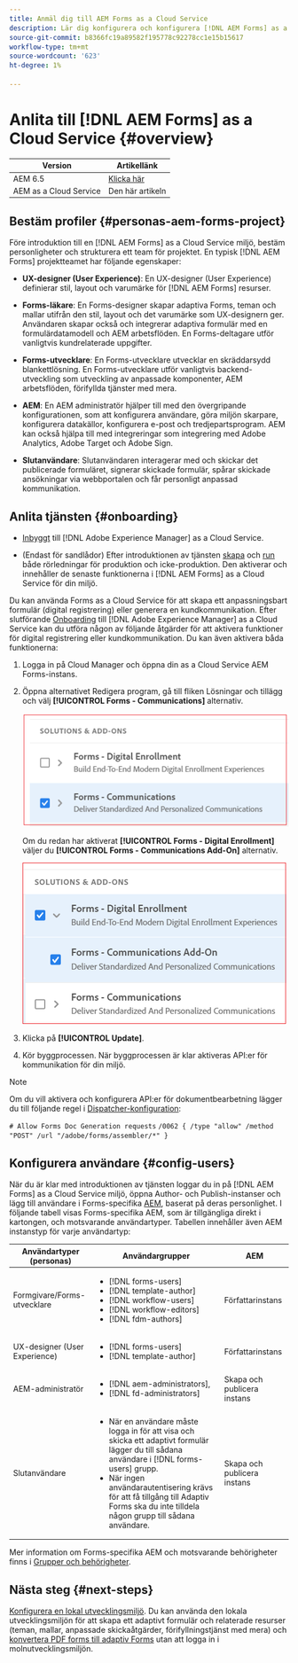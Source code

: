 ```yaml
---
title: Anmäl dig till AEM Forms as a Cloud Service
description: Lär dig konfigurera och konfigurera [!DNL AEM Forms] as a Cloud Service miljö
source-git-commit: b8366fc19a89582f195778c92278cc1e15b15617
workflow-type: tm+mt
source-wordcount: '623'
ht-degree: 1%

---
```


# Anlita till [!DNL AEM Forms] as a Cloud Service {#overview}

| Version | Artikellänk |
| -------- | ---------------------------- |
| AEM 6.5 | [Klicka här](https://experienceleague.adobe.com/docs/experience-manager-65/forms/install-aem-forms/osgi-installation/installing-configuring-aem-forms-osgi.html) |
| AEM as a Cloud Service | Den här artikeln |


## Bestäm profiler {#personas-aem-forms-project}

<!-- When you sign up for the service, Adobe creates an Organization identifier for your company in the Adobe Identity Management System (IMS), where your users and their permissions can be managed. So, --> Före introduktion till en [!DNL AEM Forms] as a Cloud Service miljö, bestäm personligheter och strukturera ett team för projektet. En typisk [!DNL AEM Forms] projektteamet har följande egenskaper:

* **UX-designer (User Experience)**: En UX-designer (User Experience) definierar stil, layout och varumärke för [!DNL AEM Forms] resurser.

* **Forms-läkare**: En Forms-designer skapar adaptiva Forms, teman och mallar utifrån den stil, layout och det varumärke som UX-designern ger. Användaren skapar också och integrerar adaptiva formulär med en formulärdatamodell och AEM arbetsflöden. En Forms-deltagare utför vanligtvis kundrelaterade uppgifter.

* **Forms-utvecklare**: En Forms-utvecklare utvecklar en skräddarsydd blankettlösning.  En Forms-utvecklare utför vanligtvis backend-utveckling som utveckling av anpassade komponenter, AEM arbetsflöden, förifyllda tjänster med mera.

* **AEM**: En AEM administratör hjälper till med den övergripande konfigurationen, som att konfigurera användare, göra miljön skarpare, konfigurera datakällor, konfigurera e-post och tredjepartsprogram. AEM kan också hjälpa till med integreringar som integrering med Adobe Analytics, Adobe Target och Adobe Sign.

* **Slutanvändare**: Slutanvändaren interagerar med och skickar det publicerade formuläret, signerar skickade formulär, spårar skickade ansökningar via webbportalen och får personligt anpassad kommunikation.

<!-- While onboarding to the service, assign the following AEM groups to [!DNL AEM Forms] as a Cloud Service based on their role:

| User type | AEM group |
|---|---|
| Form Practitioner | forms-users (AEM Forms Users), template-authors, workflow-user, workflow-editors, and fdm-author  |
| UX Designer| forms-users, template-authors|
| End-User| <ul> <li>When a user must login to view and submit an Adaptive Form, add such users to forms-users group. </li> <li>When no user authentication is required to access Adaptive Forms, do not assign any group to such users. </li> </ul>| -->

## Anlita tjänsten {#onboarding}

* [Inbyggt](https://experienceleague.adobe.com/docs/experience-manager-cloud-service/onboarding/home.html) till [!DNL Adobe Experience Manager] as a Cloud Service.

* (Endast för sandlådor) Efter introduktionen av tjänsten [skapa](https://experienceleague.adobe.com/docs/experience-manager-cloud-manager/using/how-to-use/configuring-pipeline.html?lang=en#how-to-use) och [run](https://experienceleague.adobe.com/docs/experience-manager-cloud-manager/using/how-to-use/deploying-code.html) både rörledningar för produktion och icke-produktion. Den aktiverar och innehåller de senaste funktionerna i [!DNL AEM Forms] as a Cloud Service för din miljö.

Du kan använda Forms as a Cloud Service för att skapa ett anpassningsbart formulär (digital registrering) eller generera en kundkommunikation. Efter slutförande [Onboarding](https://experienceleague.adobe.com/docs/experience-manager-cloud-service/onboarding/home.html) till [!DNL Adobe Experience Manager] as a Cloud Service kan du utföra någon av följande åtgärder för att aktivera funktioner för digital registrering eller kundkommunikation. Du kan även aktivera båda funktionerna:

1. Logga in på Cloud Manager och öppna din as a Cloud Service AEM Forms-instans.

1. Öppna alternativet Redigera program, gå till fliken Lösningar och tillägg och välj **[!UICONTROL Forms - Communications]** alternativ.

   ![Kommunikation](assets/communications.png)

   Om du redan har aktiverat **[!UICONTROL Forms - Digital Enrollment]** väljer du **[!UICONTROL Forms - Communications Add-On]** alternativ.

   ![Addon](assets/add-on.png)

1. Klicka på **[!UICONTROL Update]**.

1. Kör byggprocessen. När byggprocessen är klar aktiveras API:er för kommunikation för din miljö.

>[!NOTE]
>
> Om du vill aktivera och konfigurera API:er för dokumentbearbetning lägger du till följande regel i [Dispatcher-konfiguration](setup-local-development-environment.md#forms-specific-rules-to-dispatcher):
>
> `# Allow Forms Doc Generation requests`
> `/0062 { /type "allow" /method "POST" /url "/adobe/forms/assembler/*" }`

## Konfigurera användare {#config-users}

När du är klar med introduktionen av tjänsten loggar du in på [!DNL AEM Forms] as a Cloud Service miljö, öppna Author- och Publish-instanser och lägg till användare i Forms-specifika [AEM](https://experienceleague.adobe.com/docs/experience-manager-learn/cloud-service/accessing/aem-users-groups-and-permissions.html#accessing), baserat på deras personlighet. I följande tabell visas Forms-specifika AEM, som är tillgängliga direkt i kartongen, och motsvarande användartyper. Tabellen innehåller även AEM instanstyp för varje användartyp:

| Användartyper (personas) | Användargrupper | AEM |
|---|---|---|
| Formgivare/Forms-utvecklare | <ul> <li> [!DNL forms-users] </li><li> [!DNL template-author] </li><li> [!DNL workflow-users] </li><li> [!DNL workflow-editors] </li><li> [!DNL fdm-authors] </li></ul> | Författarinstans |
| UX-designer (User Experience) | <ul> <li> [!DNL forms-users]</li><li> [!DNL template-author] </li></ul> | Författarinstans |
| AEM-administratör | <ul> <li>[!DNL aem-administrators],</li> <li>[!DNL fd-administrators] </li> </ul> | Skapa och publicera instans |
| Slutanvändare | <ul> <li>När en användare måste logga in för att visa och skicka ett adaptivt formulär lägger du till sådana användare i [!DNL forms-users] grupp. </li> <li>När ingen användarautentisering krävs för att få tillgång till Adaptiv Forms ska du inte tilldela någon grupp till sådana användare. </li> </ul> | Skapa och publicera instans |

Mer information om Forms-specifika AEM och motsvarande behörigheter finns i [Grupper och behörigheter](forms-groups-privileges-tasks.md).

<!-- You can also create  [user groups](https://experienceleague.adobe.com/docs/experience-manager-learn/cloud-service/accessing/aem-users-groups-and-permissions.html#accessing) specific  to your organization, assign policies, and [users](https://experienceleague.adobe.com/docs/experience-manager-learn/cloud-service/accessing/aem-users-groups-and-permissions.html#accessing) to the groups. The policies help control permissions of the users that are part of the group. For information a -->

## Nästa steg {#next-steps}

[Konfigurera en lokal utvecklingsmiljö](setup-local-development-environment.md). Du kan använda den lokala utvecklingsmiljön för att skapa ett adaptivt formulär och relaterade resurser (teman, mallar, anpassade skickaåtgärder, förifyllningstjänst med mera) och [konvertera PDF forms till adaptiv Forms](https://experienceleague.adobe.com/docs/aem-forms-automated-conversion-service/using/introduction.html) utan att logga in i molnutvecklingsmiljön.

<!-- ### Business unit and end-users {#business-unit-and-end-users}

| Role| Organization| Description|
|-----|-------|-----|
| UX Designer                  | Customer/System Integrator/Partner | Defines user experience design (style, layout, branding) as per organizational requirements for Adaptive Forms to allow AEM Forms practitioners to design the corresponding themes and templates.                                     |
| Forms Practitioner           | Customer                           | Authors Adaptive Forms, creates Form Data Model integrations, and creates business workflows using the Experience Manager Workflows. Typically undertakes the front-end work.                                                         |
| Business Executive - Digital | Customer                           | Responsible for business unit’s product marketing strategy and revenues, main business stakeholders for digital use cases, solutions, and service offerings for the end-users, signs off on the use case implementation and delivery. |
| Customer Experience Lead     | Customer                           | Business user persona. Authors, personalizes and updates Adaptive Forms fields/rules/styling, identifies, and prioritizes business needs. Validates business use-case with SI/Partner developers/practitioners during UAT.            |
| Forms Back-Office User       | Customer                           | End-user internal to organization filling forms, participating in back-office Forms workflows such as review/approval of applications etc.                                                                                            |
| Forms End-User               | External to customer               | Interacts with and submits the published form as end customer or citizen, signs submitted forms, tracks her applications through web portal, receives personalized interactive communications.                                        |

### Project team {#project-team}

| Role | Org | Description|
|-----|-----|-----|
| Experience Manager Administrator | System Integrator /Partner/Customer | Helps with overall installation, configures SSL certificates, configures data sources, email, and other third-party software, integrations like Adobe Analytics, Adobe Target, Automated Forms Conversion Services with Experience Manager instance. |
| Project Manager                  | System Integrator /Partner/Customer | Converts customer use-case into technical requirements, manages schedule/cost/scope for overall project.                                                                                                                                             |
| Product Owner                    | System Integrator /Partner/Customer | Prioritizes and evaluates scrum team's work for high-quality delivery on time.                                                                                                                                                                       |
| Scrum Master                     | System Integrator /Partner/Customer | Ensures agile values and processes in place to deliver on defined requirements as per prioritization by PO.                                                                                                                                          |
| Infrastructure / security expert | System Integrator /Partner/Customer | Provisions and configures best possible infrastructure, security controls and infra processes to address current and projected RASP requirements.                                                                                                    |
| Technical Architect              | System Integrator /Partner/Customer | Provides best high-level architecture and infrastructure guidance for use-case implementation and address RASP (Reliability, Availability, Scalability, and Performance) and security challenges.                                                    | -->

<!-- ## Onboard to the service {#onboarding}

[Onboard](https://experienceleague.adobe.com/docs/experience-manager-cloud-service/onboarding/home.html) to the [!DNL Adobe Experience Manager] as a Cloud Service. 

After you onboard the service, configure a [local development environment](setup-local-development-environment.md). 

Administrators are responsible for managing Adobe software and services for their organization. Administrators grant access to developers in their organization to connect and use your [!DNL AEM Forms] as a Cloud Service program. When an administrator is provisioned for an organization, the administrator receives an email with title ‘You now have administrator rights to manage Adobe software and services for your organization’. If you are an administrator, check your mailbox for email with previously mentioned title and proceed to [add users](https://experienceleague.adobe.com/docs/experience-manager-cloud-service/security/ims-support.html?lang=en#onboarding-users-in-admin-console) via IMS and assign [form-specific groups](forms-groups-privileges-tasks.md) to users based on their role.

## Next step {#next-steps} -->

<!-- ## Prerequisites {#prerequisites}

If you are new to AEM as a cloud service, contact your Adobe representative to create an organization identifier for your company in the Adobe Identity Management System (IMS). Once Adobe has created an organization for your company, your designated administrator is added as the first member of the organization. The administrator can setup an [!DNL AEM Forms] as a Cloud Service instance. 

## Onboard and set up a new environment {#onboard-and-setup-a-new-environment}

Log in to Cloud Manager and create a program. After the program is ready, create environments, add developers or users to environments, and run the pipeline to get the latest version of [!DNL AEM Forms] as a Cloud Service and start developing for your environment. The detailed steps are:

1. Contact your Adobe representative to create an organization identifier for your company in the Adobe Identity Management System (IMS) and provide access to an administrator in your organization.
1. Configure [Automated Forms Conversion Service](https://experienceleague.adobe.com/docs/aem-forms-automated-conversion-service/using/configure-service.html?lang=en). After a configuration is complete, a profile for Automated Forms Conversion Service is available in [Admin Console](https://adminconsole.adobe.com/).

    If the service is not available, log in to [Admin Console](https://adminconsole.adobe.com/). Use Adobe ID of administrator provisioned to use Automated Forms Conversion Service to login. Do not use any other ID or Federated ID to login.
    1. Click **[!UICONTROL Automated Forms Conversion Service]** option.
    1. Click **[!UICONTROL New Profile]** in the Products tab.
    1. Specify **[!UICONTROL Name]**, **[!UICONTROL Display Name]**, and **[!UICONTROL Description]** for the profile. Click **[!UICONTROL Done]**. A profile is created. 
1. Log in to [Cloud Manager](https://experience.adobe.com/#/@marketinghub/experiencemanager) and [create a program](https://docs.adobe.com/content/help/en/experience-manager-cloud-service/onboarding/getting-access/cloud-service-programs/creating-a-program.html) for your organization.
1. [Create environments](https://experienceleague.adobe.com/docs/experience-manager-cloud-service/implementing/using-cloud-manager/manage-environments.html?lang=en#adding-environments) within your program.
1. Log in to [Admin console](https://docs.adobe.com/content/help/en/experience-manager-cloud-service/onboarding/what-is-required/add-users-roles.html) and add developers or users to your organization.
1. Run the [build pipeline](https://docs.adobe.com/content/help/en/experience-manager-cloud-manager/using/how-to-use/deploying-code.html). It brings latest [!DNL Experience Manager Forms] as a Cloud Service features to your environment.
1. [Start developing](https://docs.adobe.com/content/help/en/experience-manager-cloud-service/implementing/developing/aem-project-content-package-structure.html) and creating Adaptive Forms on [!DNL Experience Manager Forms] as a Cloud Service environment.
1. Configure the [local development environment](setup-local-development-environment.md) for rapid development

## Configure dispatcher caching {#caching}

You can make dispatcher caching related configuration changes to code on your local development instance and deploy the changes to your [!DNL AEM Forms] as a Cloud Service instance. For details, see [update dispatcher configuration](setup-local-development-environment.md).
 -->
